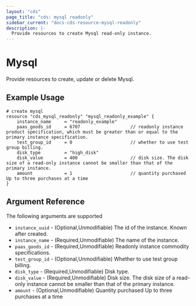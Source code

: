 ```yaml
---
layout: "cds"
page_title: "cds: mysql readonly"
sidebar_current: "docs-cds-resource-mysql-readonly"
description: |-
  Provide resources to create Mysql read-only instance.
---
```


# Mysql

Provide resources to create, update or delete Mysql.

## Example Usage

```hcl
# create mysql
resource "cds_mysql_readonly" "mysql_readonly_example" {
    instance_name     = "readonly_example"
    paas_goods_id     = 6707                   // readonly instance product specification, which must be greater than or equal to the primary instance specification.
    test_group_id     = 0                      // whether to use test group billing. 
    disk_type         = "high_disk"            
    disk_value        = 400                    // disk size. The disk size of a read-only instance cannot be smaller than that of the primary instance.
    amount            = 1                      // quantity purchased Up to three purchases at a time
}

```
## Argument Reference
The following arguments are supported

* `instance_uuid` - (Optional,Unmodifiable) The id of the instance. Known after created.
* `instance_name` - (Required,Unmodifiable) The name of the instance.
* `paas_goods_id` - (Required,Unmodifiable) Readonly instance commodity specifications.
* `test_group_id` - (Optional,Unmodifiable) Whether to use test group billing.
* `disk_type`     - (Required,Unmodifiable) Disk type.
* `disk_value`    - (Required,Unmodifiable) Disk size. The disk size of a read-only instance cannot be smaller than that of the primary instance.
* `amount`        - (Optional,Unmodifiable) Quantity purchased Up to three purchases at a time